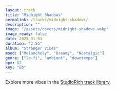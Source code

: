 ```yaml
---
layout: track
title: "Midnight Shadows"
permalink: /tracks/midnight-shadows/
description: ""
image: "/assets/covers/midnight-shadows.webp"
image_ready: false
date: 2025-01-01
duration: "2:55"
album: "Stranger Vibes"
mood: ["Melancholy", "Dreamy", "Nostalgic"]
genre: ["lo-fi", "ambient", "downtempo"]
bpm: 82
key: "Eb"
---
```


Explore more vibes in the [StudioRich track library](/tracks/).
